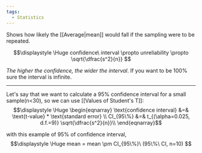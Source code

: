 ```yaml
---
tags:
  - Statistics
---
```

Shows how likely the [[Average|mean]] would fall if the sampling were to be repeated.

$$\displaystyle \Huge confidence\ interval \propto unreliability \propto \sqrt{\dfrac{s^2}{n}} $$

*The higher the confidence, the wider the interval*. If you want to be 100% sure the interval is infinite.

---
Let's say that we want to calculate a 95% confidence interval for a small sample(n<30), so we can use [[Values of Student's T]]:
$$\displaystyle \Huge \begin{eqnarray} 
\text{confidence interval} &=& \text{t-value} * \text{standard error}  \\
CI_{95\%} &=& t_{(\alpha=0.025, d.f.=9)} \sqrt{\dfrac{s^2}{n}}\\
\end{eqnarray}$$

with this example of 95% of confidence interval,
$$\displaystyle \Huge mean = mean \pm CI_{95\%}\ (95\%\ CI, n=10) $$